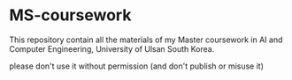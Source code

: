 # MS-coursework
This repository contain all the materials of my Master coursework in AI and Computer Engineering, University of Ulsan South Korea.

please don't use it without permission (and don't publish or misuse it) 
